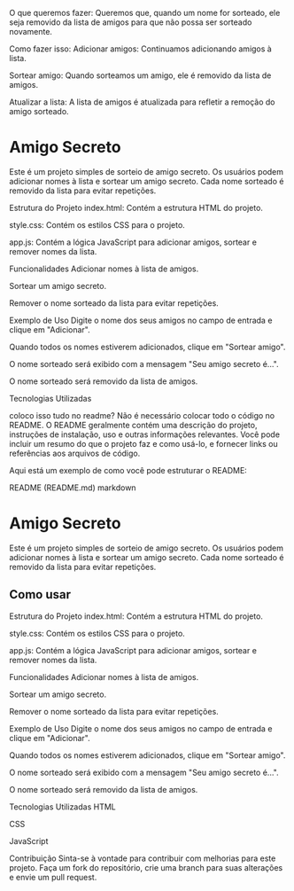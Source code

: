 O que queremos fazer:
Queremos que, quando um nome for sorteado, ele seja removido da lista de amigos para que não possa ser sorteado novamente.

Como fazer isso:
Adicionar amigos: Continuamos adicionando amigos à lista.

Sortear amigo: Quando sorteamos um amigo, ele é removido da lista de amigos.

Atualizar a lista: A lista de amigos é atualizada para refletir a remoção do amigo sorteado.

# Amigo Secreto

Este é um projeto simples de sorteio de amigo secreto. Os usuários podem adicionar nomes à lista e sortear um amigo secreto. Cada nome sorteado é removido da lista para evitar repetições.


Estrutura do Projeto
index.html: Contém a estrutura HTML do projeto.

style.css: Contém os estilos CSS para o projeto.

app.js: Contém a lógica JavaScript para adicionar amigos, sortear e remover nomes da lista.

Funcionalidades
Adicionar nomes à lista de amigos.

Sortear um amigo secreto.

Remover o nome sorteado da lista para evitar repetições.

Exemplo de Uso
Digite o nome dos seus amigos no campo de entrada e clique em "Adicionar".

Quando todos os nomes estiverem adicionados, clique em "Sortear amigo".

O nome sorteado será exibido com a mensagem "Seu amigo secreto é...".

O nome sorteado será removido da lista de amigos.

Tecnologias Utilizadas


coloco isso tudo no readme?
Não é necessário colocar todo o código no README. O README geralmente contém uma descrição do projeto, instruções de instalação, uso e outras informações relevantes. Você pode incluir um resumo do que o projeto faz e como usá-lo, e fornecer links ou referências aos arquivos de código.

Aqui está um exemplo de como você pode estruturar o README:

README (README.md)
markdown
# Amigo Secreto

Este é um projeto simples de sorteio de amigo secreto. Os usuários podem adicionar nomes à lista e sortear um amigo secreto. Cada nome sorteado é removido da lista para evitar repetições.

## Como usar



Estrutura do Projeto
index.html: Contém a estrutura HTML do projeto.

style.css: Contém os estilos CSS para o projeto.

app.js: Contém a lógica JavaScript para adicionar amigos, sortear e remover nomes da lista.

Funcionalidades
Adicionar nomes à lista de amigos.

Sortear um amigo secreto.

Remover o nome sorteado da lista para evitar repetições.

Exemplo de Uso
Digite o nome dos seus amigos no campo de entrada e clique em "Adicionar".

Quando todos os nomes estiverem adicionados, clique em "Sortear amigo".

O nome sorteado será exibido com a mensagem "Seu amigo secreto é...".

O nome sorteado será removido da lista de amigos.

Tecnologias Utilizadas
HTML

CSS

JavaScript



Contribuição
Sinta-se à vontade para contribuir com melhorias para este projeto. Faça um fork do repositório, crie uma branch para suas alterações e envie um pull request.
